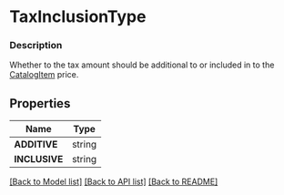 # TaxInclusionType


### Description

Whether to the tax amount should be additional to or included in to the [CatalogItem](#type-catalogitem) price.

## Properties
Name | Type
------------ | -------------
**ADDITIVE** | string
**INCLUSIVE** | string

[[Back to Model list]](../README.md#documentation-for-models) [[Back to API list]](../README.md#documentation-for-api-endpoints) [[Back to README]](../README.md)


